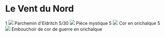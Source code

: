 # Le Vent du Nord
1 <img src="https://wiki-fr.guildwars2.com/images/thumb/a/a2/Parchemin_d%27Eldritch.png/20px-Parchemin_d%27Eldritch.png"> Parchemin d'Eldritch
5/30 <img src="https://wiki-fr.guildwars2.com/wiki/Pi%C3%A8ce_mystique"> Pièce mystique 
5 <img src="https://wiki-fr.guildwars2.com/images/thumb/3/37/Cor_en_orichalque.png/20px-Cor_en_orichalque.png"> Cor en orichalque
5 <img src="https://wiki-fr.guildwars2.com/images/thumb/9/9c/Embouchoir_de_cor_de_guerre_en_orichalque.png/40px-Embouchoir_de_cor_de_guerre_en_orichalque.png"> Embouchoir de cor de guerre en orichalque
